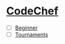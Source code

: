 # [CodeChef](https://www.codechef.com/)
- [ ]  [Beginner](Beginner)
- [ ]  [Tournaments](Tournaments)
